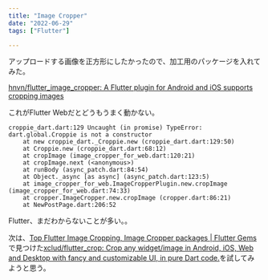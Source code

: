 ```yaml
---
title: "Image Cropper"
date: "2022-06-29"
tags: ["Flutter"]

---
```


アップロードする画像を正方形にしたかったので、加工用のパッケージを入れてみた。

[hnvn/flutter_image_cropper: A Flutter plugin for Android and iOS supports cropping images](https://github.com/hnvn/flutter_image_cropper)

これがFlutter Webだとどうもうまく動かない。

```
croppie_dart.dart:129 Uncaught (in promise) TypeError: dart.global.Croppie is not a constructor
    at new croppie_dart._Croppie.new (croppie_dart.dart:129:50)
    at Croppie.new (croppie_dart.dart:68:12)
    at cropImage (image_cropper_for_web.dart:120:21)
    at cropImage.next (<anonymous>)
    at runBody (async_patch.dart:84:54)
    at Object._async [as async] (async_patch.dart:123:5)
    at image_cropper_for_web.ImageCropperPlugin.new.cropImage (image_cropper_for_web.dart:74:33)
    at cropper.ImageCropper.new.cropImage (cropper.dart:86:21)
    at NewPostPage.dart:206:52
```

Flutter、まだわからないことが多い。。

次は、[Top Flutter Image Cropping, Image Cropper packages | Flutter Gems](https://fluttergems.dev/crop-image/)で見つけた[xclud/flutter_crop: Crop any widget/image in Android, iOS, Web and Desktop with fancy and customizable UI, in pure Dart code.](https://github.com/xclud/flutter_crop)を試してみようと思う。
